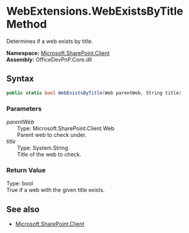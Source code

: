 # WebExtensions.WebExistsByTitle Method  
Determines if a web exists by title.  

**Namespace:** [Microsoft.SharePoint.Client](Microsoft.SharePoint.Client.md)  
**Assembly:** OfficeDevPnP.Core.dll  
## Syntax
```C#
public static bool WebExistsByTitle(Web parentWeb, String title)
```
### Parameters
*parentWeb*  
&emsp;&emsp;Type: Microsoft.SharePoint.Client.Web  
&emsp;&emsp;Parent web to check under.  
*title*  
&emsp;&emsp;Type: System.String  
&emsp;&emsp;Title of the web to check.  
### Return Value
Type: bool  
True if a web with the given title exists.

## See also
- [Microsoft.SharePoint.Client](Microsoft.SharePoint.Client.md)
